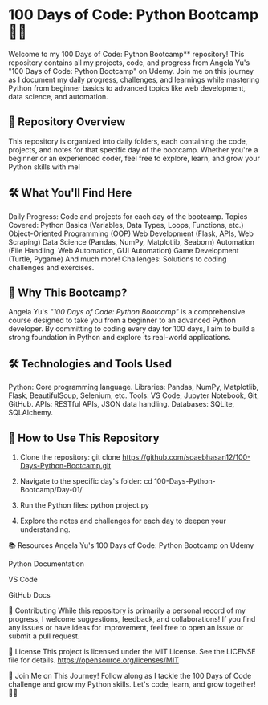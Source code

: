 # 100 Days of Code: Python Bootcamp 🚀🐍

   Welcome to my 100 Days of Code: Python Bootcamp** repository! This repository contains all my projects, code, and progress from Angela Yu's "100 Days of Code: Python Bootcamp" on Udemy. Join me on this journey as I document my daily progress, challenges, and learnings while mastering Python from beginner basics to advanced topics like web development, data science, and automation.



## 📂 Repository Overview

   This repository is organized into daily folders, each containing the code, projects, and notes for that specific day of the bootcamp. Whether you're a beginner or an experienced coder, feel free to explore, learn, and grow your Python skills with me!



## 🛠️ What You'll Find Here

   Daily Progress: Code and projects for each day of the bootcamp.
   Topics Covered:
      Python Basics (Variables, Data Types, Loops, Functions, etc.)
      Object-Oriented Programming (OOP)
      Web Development (Flask, APIs, Web Scraping)
      Data Science (Pandas, NumPy, Matplotlib, Seaborn)
      Automation (File Handling, Web Automation, GUI Automation)
      Game Development (Turtle, Pygame)
      And much more!
   Challenges: Solutions to coding challenges and exercises.




## 🚀 Why This Bootcamp?

   Angela Yu's *"100 Days of Code: Python Bootcamp"* is a comprehensive course designed to take you from a beginner to an advanced Python developer. By committing to coding every day for 100 days, I aim to build a strong foundation in Python and explore its real-world applications.


## 🛠️ Technologies and Tools Used

   Python: Core programming language.
   Libraries: Pandas, NumPy, Matplotlib, Flask, BeautifulSoup, Selenium, etc.
   Tools: VS Code, Jupyter Notebook, Git, GitHub.
   APIs: RESTful APIs, JSON data handling.
   Databases: SQLite, SQLAlchemy.



## 🚀 How to Use This Repository

1. Clone the repository:
   git clone https://github.com/soaebhasan12/100-Days-Python-Bootcamp.git

2. Navigate to the specific day's folder:
   cd 100-Days-Python-Bootcamp/Day-01/

3. Run the Python files:
   python project.py

4. Explore the notes and challenges for each day to deepen your understanding.



📚 Resources
   Angela Yu's 100 Days of Code: Python Bootcamp on Udemy

   Python Documentation

   VS Code

   GitHub Docs




🤝 Contributing
     While this repository is primarily a personal record of my progress, I welcome suggestions, feedback, and collaborations! If you find any issues or have ideas for improvement, feel free to open an issue or submit a pull request.




📄 License
    This project is licensed under the MIT License. See the LICENSE file for details.
    https://opensource.org/licenses/MIT


🌟 Join Me on This Journey!
    Follow along as I tackle the 100 Days of Code challenge and grow my Python skills. Let's code, learn, and grow together! 🚀🐍
